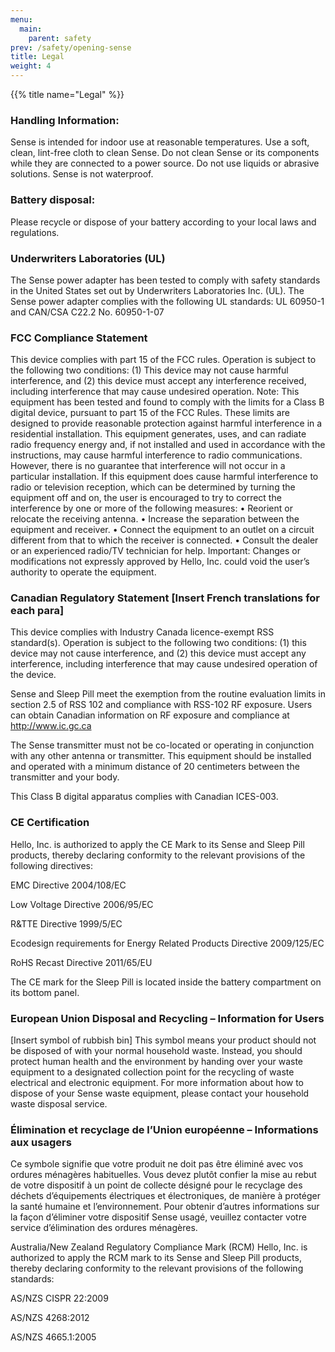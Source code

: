```yaml
---
menu:
  main:
    parent: safety
prev: /safety/opening-sense
title: Legal
weight: 4
---
```


{{% title name="Legal" %}}

### Handling Information: 

Sense is intended for indoor use at reasonable temperatures. 
Use a soft, clean, lint-free cloth to clean Sense. Do not clean Sense or its components while they are connected to a power source. Do not use liquids or abrasive solutions. Sense is not waterproof.

### Battery disposal:

Please recycle or dispose of your battery according to your local laws and regulations.

### Underwriters Laboratories (UL)

The Sense power adapter has been tested to comply with safety standards in the United States set out by Underwriters Laboratories Inc. (UL).  The Sense power adapter complies with the following UL standards:
UL 60950-1 and CAN/CSA C22.2 No. 60950-1-07

### FCC Compliance Statement

This device complies with part 15 of the FCC rules. Operation is subject to the following two conditions: (1) This device may not cause harmful interference, and (2) this device must accept any interference received, including interference that may cause undesired operation.
Note: This equipment has been tested and found to comply with the limits for a Class B digital device, pursuant to part 15 of the FCC Rules. These limits are designed to provide reasonable protection against harmful interference in a residential installation. This equipment generates, uses, and can radiate radio frequency energy and, if not installed and used in accordance with the instructions, may cause harmful interference to radio communications. However, there is no guarantee that interference will not occur in a particular installation. If this equipment does cause harmful interference to radio or television reception, which can be determined by turning the equipment off and on, the user is encouraged to try to correct the interference by one or more of the following measures:
•	Reorient or relocate the receiving antenna.
•	Increase the separation between the equipment and receiver.
•	Connect the equipment to an outlet on a circuit different from that to which the receiver is connected.
•	Consult the dealer or an experienced radio/TV technician for help.
Important:  Changes or modifications not expressly approved by Hello, Inc. could void the user’s authority to operate the equipment.


### Canadian Regulatory Statement [Insert French translations for each para]

This device complies with Industry Canada licence-exempt RSS standard(s). Operation is subject to the following two conditions: (1) this device may not cause interference, and (2) this device must accept any interference, including interference that may cause undesired operation of the device.


Sense and Sleep Pill meet the exemption from the routine evaluation limits in section 2.5 of RSS 102 and compliance with RSS-102 RF exposure. Users can obtain Canadian information on RF exposure and compliance at http://www.ic.gc.ca


The Sense transmitter must not be co-located or operating in conjunction with any other antenna or transmitter. This equipment should be installed and operated with a minimum distance of 20 centimeters between the transmitter and your body.


This Class B digital apparatus complies with Canadian ICES-003.



### CE Certification

Hello, Inc. is authorized to apply the CE Mark to its Sense and Sleep Pill products, thereby declaring conformity to the relevant provisions of the following directives:

EMC Directive 2004/108/EC

Low Voltage Directive 2006/95/EC

R&TTE Directive 1999/5/EC

Ecodesign requirements for Energy Related Products Directive 2009/125/EC

RoHS Recast Directive 2011/65/EU


The CE mark for the Sleep Pill is located inside the battery compartment on its bottom panel.


### European Union Disposal and Recycling – Information for Users

[Insert symbol of rubbish bin]
This symbol means your product should not be disposed of with your normal household waste. Instead, you should protect human health and the environment by handing over your waste equipment to a designated collection point for the recycling of waste electrical and electronic equipment. For more information about how to dispose of your Sense waste equipment, please contact your household waste disposal service.


### Élimination et recyclage de l’Union européenne – Informations aux usagers

Ce symbole signifie que votre produit ne doit pas être éliminé avec vos ordures ménagères habituelles. Vous devez plutôt confier la mise au rebut de votre dispositif à un point de collecte désigné pour le recyclage des déchets d’équipements électriques et électroniques, de manière à protéger la santé humaine et l’environnement. Pour obtenir d’autres informations sur la façon d’éliminer votre dispositif Sense usagé, veuillez contacter votre service d’élimination des ordures ménagères.


Australia/New Zealand Regulatory Compliance Mark (RCM)
Hello, Inc. is authorized to apply the RCM mark to its Sense and Sleep Pill products, thereby declaring conformity to the relevant provisions of the following standards:


AS/NZS CISPR 22:2009

AS/NZS 4268:2012

AS/NZS 4665.1:2005
